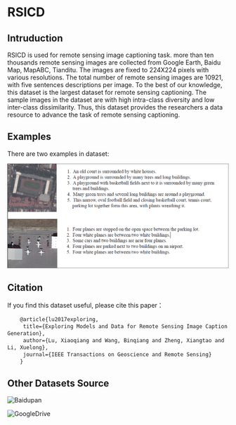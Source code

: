 # RSICD

## Intruduction

RSICD is used for remote sensing image captioning task. more than ten thousands remote sensing images are collected from Google Earth, Baidu Map, MapABC, Tianditu. The images are fixed to 224X224 pixels with various resolutions. The total number of remote sensing images are 10921, with five sentences descriptions per image. To the best of our knowledge, this dataset is the largest dataset for remote sensing captioning. The sample images in the dataset are with high intra-class diversity and low inter-class dissimilarity. Thus, this dataset provides the researchers a data resource to advance the task of remote sensing captioning.

## Examples

There are two examples in dataset:

  ![](./example.PNG)

## Citation

If you find this dataset useful, please cite this paper：

		@article{lu2017exploring,
 		 title={Exploring Models and Data for Remote Sensing Image Caption Generation},
 		 author={Lu, Xiaoqiang and Wang, Binqiang and Zheng, Xiangtao and Li, Xuelong},
 		 journal={IEEE Transactions on Geoscience and Remote Sensing}
		}
## Other Datasets Source

![Baidupan](http://pan.baidu.com/s/1bp71tE3)

![GoogleDrive](https://drive.google.com/open?id=0B1jt7lJDEXy3aE90cG9YSl9ScUk)
